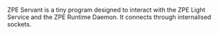 ZPE Servant is a tiny program designed to interact with the ZPE Light Service and the ZPE Runtime Daemon. It connects through internalised sockets.
